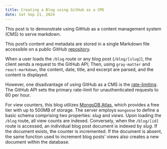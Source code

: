 ```yaml
---
title: Creating a Blog using GitHub as a CMS
date: Sat Sep 21, 2024
---
```

This post is to demonstrate using GitHub as a content management system (CMS) to serve markdown.
<!-- end -->
  This post’s content and metadata are stored in a single Markdown file accessible on a public GitHub [repository](https://github.com/dvh-sh/blog). 

  When a user loads the `/blog` route or any blog post (`/blog/[slug]`), the client sends a request to the GitHub API; Then, using `gray-matter` and `react-markdown`, the content, date, title, and excerpt are parsed, and the content is displayed.
  
  However, one disadvantage of using GitHub as a CMS is the [rate-limiting](https://docs.github.com/en/rest/using-the-rest-api/rate-limits-for-the-rest-api?apiVersion=2022-11-28). The GitHub API sets the primary rate-limit for unauthenticated requests to 60 per hour.

  For view counters, this blog utilizes [MongoDB Atlas](https://www.mongodb.com/atlas), which provides a free tier with up to 500MB of storage. The server employs `mongoose` to define a basic schema comprising two properties: *slug* and *views*. Upon loading the `/blog` route, all view counts are indexed. Conversely, when the `/blog/[id]` route is accessed, an individual blog post document is indexed by  *slug*. If the document exists, the counter is incremented. If the document is absent, the same function used to increment blog posts’ views also creates a new document within the database.
